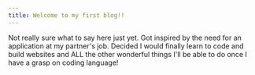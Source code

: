 ```yaml
---
title: Welcome to my first blog!!
---
```


Not really sure what to say here just yet. Got inspired by the need for an application at my partner's job. Decided I would finally learn to code and build websites and ALL the other wonderful things I'll be able to do once I have a grasp on coding language!
